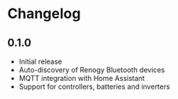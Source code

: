 # Changelog

## 0.1.0

- Initial release
- Auto-discovery of Renogy Bluetooth devices
- MQTT integration with Home Assistant
- Support for controllers, batteries and inverters
